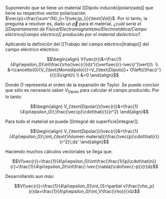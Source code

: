 
Suponiendo que se tiene un material [[Dipolo inducido|polarizado]] que tiene su respectivo vector polarización $\vec{p}=\frac{\sum^{N}_{i=1}\vec{p_i}}{\text{Vol}}$. Por lo tanto, la pregunta a resolver es, dado un $\vec{p}$ para el material, *¿cuál sería el [[Departamento de Física/Electromagnetismo/Electrostática/Campo eléctrico|campo eléctrico]] producido por el material dieléctrico?*. 

Aplicando la definición del [[Trabajo del campo eléctrico|trabajo]] del campo eléctrico eléctrico: 

$$\begin{align}
V(\vec{r})&=\frac{1}{4\pi\epsilon_0}\int\frac{\rho(\vec{r})dz'}{\vert\vec{r}-\vec{r'}\vert}\\  \\
&=\cancelto{0}{V_{\text{Monodipolo}}}+V_{\text{Dipolo}}+ O\left((\frac{r'}{r})3\right)\\  \\
&=0
\end{align}$$

Donde $O$ representa el orden de la expansión de Taylor. Se puede concluir que sólo es necesario saber $V_{\text{Dipolo}}$ para calcular el campo producido. Por lo tanto: 

$$\begin{align}
V_{\text{Dipolar}}(\vec{r})&=\frac{1}{4\pi\epsilon_0}\;\frac{\vec{p}\cdot\hat{r}}{r^2}
\end{align}$$

Para todo el material se puede [[Integral de superficie|integrar]]: 

$$\begin{align}
V_{\text{Dipolar}}(\vec{r})&=\frac{1}{4\pi\epsilon_0}\;\int_{\text{Volumen material}}\frac{\vec{p}\cdot\hat{r}}{r^2}\;dz'
\end{align}$$


Haciendo muchos cálculos vectoriales se llega que: 

$$V(\vec{r})=\frac{1}{4\pi\epsilon_0}\int\frac{\frac{1}{p}\cdot\hat{n}}{r}+\frac{1}{4\pi\epsilon_0}\int\frac{-\vec{\nabla}\cdot\vec{-p}}{r}dz$$

Desarrollando aun más: 

$$V(\vec{r})=\frac{1}{4\pi\epsilon_0}\int_{S=\partial v}\frac{\rho_p}{r}da+\frac{1}{4\pi\epsilon_0}\int_V\frac{\rho}{r}dz$$

